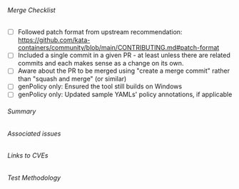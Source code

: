 <!--
COMMENT BLOCKS WILL NOT BE INCLUDED IN THE PR.
Feel free to delete sections of the template which do not apply to your PR, or add additional details
-->

###### Merge Checklist  <!-- REQUIRED -->
<!-- You can set them now ([x]) or set them later using the Github UI -->
<!-- **All** boxes should be checked before merging the PR *(just tick any boxes which don't apply to this PR)* -->
- [ ] Followed patch format from upstream recommendation: https://github.com/kata-containers/community/blob/main/CONTRIBUTING.md#patch-format
- [ ] Included a single commit in a given PR - at least unless there are related commits and each makes sense as a change on its own.
- [ ] Aware about the PR to be merged using "create a merge commit" rather than "squash and merge" (or similar)
- [ ] genPolicy only: Ensured the tool still builds on Windows
- [ ] genPolicy only: Updated sample YAMLs' policy annotations, if applicable

###### Summary <!-- REQUIRED -->
<!-- Quick explanation of the changes. -->

###### Associated issues  <!-- optional -->
<!-- Link to Github issues if possible. -->

###### Links to CVEs  <!-- optional -->
<!-- https://nvd.nist.gov/vuln/detail/CVE-YYYY-XXXX -->

###### Test Methodology
<!-- How was this test validated? i.e. local build, pipeline build etc. -->

